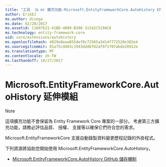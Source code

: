 ```yaml
---
title: "工具 （& m) 擴充功能-Microsoft.EntityFrameworkCore.AutoHistory EF 核心"
author: ErikEJ
ms.author: divega
ms.date: 02/28/2017
ms.assetid: C1607621-41BD-4089-B396-31342C519AC6
ms.technology: entity-framework-core
uid: core/extensions/autohistory
ms.openlocfilehash: 4929e8eae055def8c72565a3d14f772528e382e4
ms.sourcegitcommit: 01a75cd483c1943ddd6f82af971f07abde20912e
ms.translationtype: MT
ms.contentlocale: zh-TW
ms.lasthandoff: 10/27/2017
---
```

# <a name="microsoftentityframeworkcoreautohistory-extension"></a>Microsoft.EntityFrameworkCore.AutoHistory 延伸模組

> [!NOTE]  
> 這項擴充功能不會保留為 Entity Framework Core 專案的一部分。 考慮第三方擴充功能，請務必評估品質、 授權、 支援等以確保它們符合您的需求。

Microsoft.EntityFrameworkCore 支援自動錄製資料變更歷程記錄的外掛程式。

下列資源將協助您開始使用 Microsoft.EntityFrameworkCore.AutoHistory。
* [Microsoft.EntityFrameworkCore.AutoHistory GitHub 儲存機制](https://github.com/Arch/AutoHistory/)

